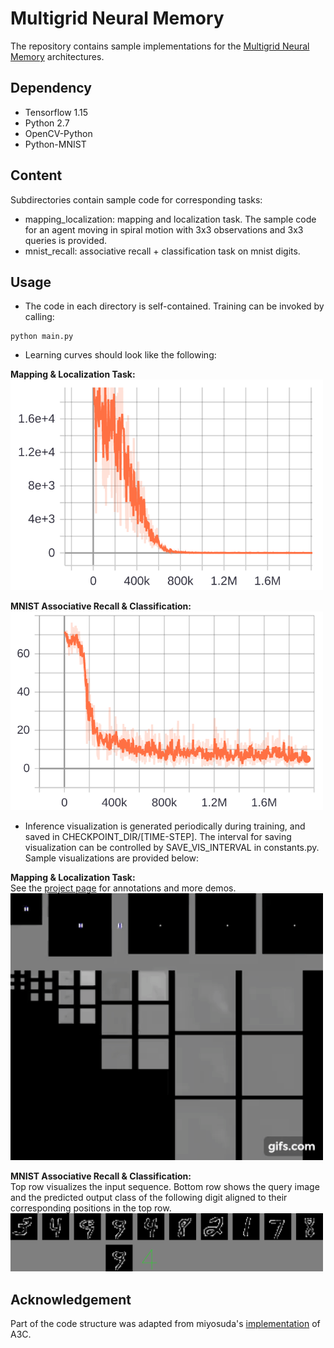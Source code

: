 # Multigrid Neural Memory
The repository contains sample implementations for the [Multigrid Neural Memory](https://arxiv.org/abs/1906.05948) architectures.

## Dependency
- Tensorflow 1.15
- Python 2.7
- OpenCV-Python
- Python-MNIST

## Content
Subdirectories contain sample code for corresponding tasks:
- mapping_localization: mapping and localization task. The sample code for an agent moving in spiral motion with 3x3 observations and 3x3 queries is provided.
- mnist_recall: associative recall + classification task on mnist digits.

## Usage
- The code in each directory is self-contained. Training can be invoked by calling:
```
python main.py
```
- Learning curves should look like the following:

**Mapping & Localization Task:**<br/>
<img src="./figures/localization_loss.png" width="500"/>

**MNIST Associative Recall & Classification:**<br/>
<img src="./figures/mnist_recall_loss.png" width="500"/>

- Inference visualization is generated periodically during training, and saved in CHECKPOINT_DIR/[TIME-STEP]. The interval for saving visualization can be controlled by SAVE_VIS_INTERVAL in constants.py. Sample visualizations are provided below:

**Mapping & Localization Task:**<br/>
See the [project page](http://people.cs.uchicago.edu/~trihuynh/multigrid_mem/) for annotations and more demos.<br/>
<img src="./figures/localization_vis.gif" width="500"/>

**MNIST Associative Recall & Classification:**<br/>
Top row visualizes the input sequence. Bottom row shows the query image and the predicted output class of the following digit aligned to their corresponding positions in the top row.<br/>
<img src="./figures/mnist_recall_vis.jpg" width="500"/>


## Acknowledgement
Part of the code structure was adapted from miyosuda's [implementation](https://github.com/miyosuda/async_deep_reinforce) of A3C.
